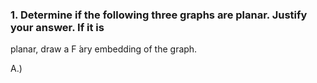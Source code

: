 ### 1. Determine if the following three graphs are planar. Justify your answer. If it is
planar, draw a F ́ary embedding of the graph.

A.)
